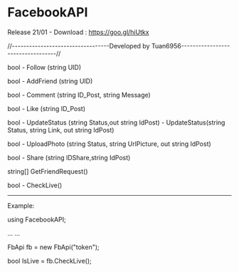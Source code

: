 # FacebookAPI
Release 21/01 - Download : https://goo.gl/hiUtkx

//----------------------------------Developed by Tuan6956----------------------------------//

bool - Follow (string UID)

bool - AddFriend (string UID)

bool - Comment (string ID_Post, string Message)

bool - Like (string ID_Post)

bool - UpdateStatus (string Status,out string IdPost) - UpdateStatus(string Status, string Link, out string IdPost)

bool - UploadPhoto (string Status, string UrlPicture, out string IdPost)

bool - Share (string IDShare,string IdPost)

string[] GetFriendRequest()

bool - CheckLive()


-----------------------------------------------------------------


Example:

using FacebookAPI;

...
...

FbApi fb = new FbApi("token");

bool IsLive = fb.CheckLive();
